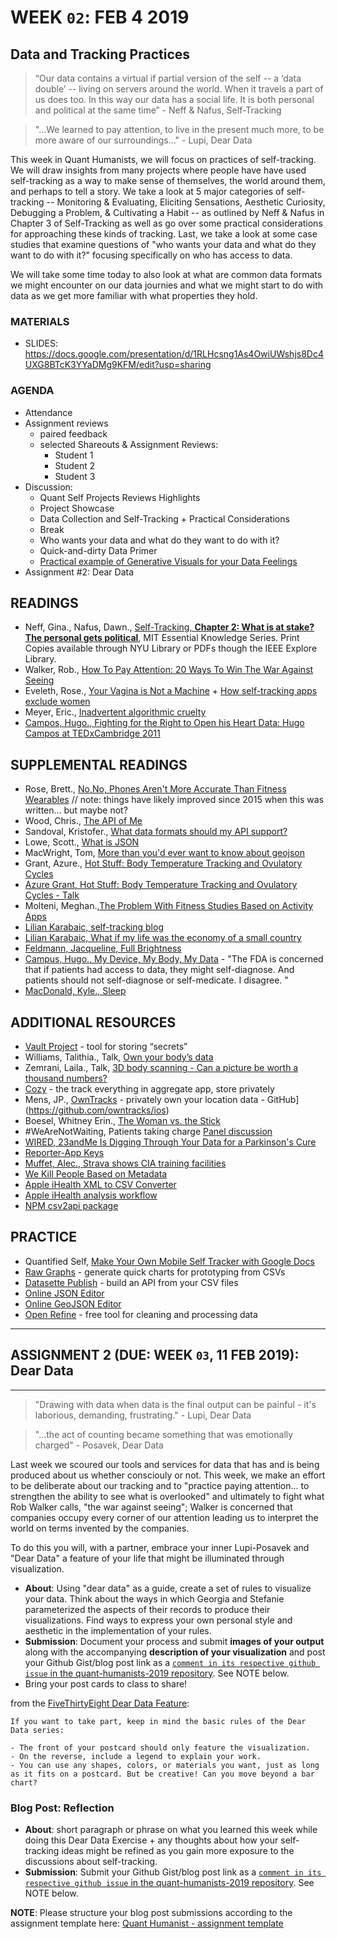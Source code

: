 # WEEK `02`: FEB 4 2019
##  Data and Tracking Practices

> “Our data contains a virtual if partial version of the self  -- a ‘data double’ -- living on servers around the world. When it travels a part of us does too. In this way our data has a social life. It is both personal and political at the same time” - Neff & Nafus, Self-Tracking

> "...We learned to pay attention, to live in the present much more, to be more aware of our surroundings..." - Lupi, Dear Data

This week in Quant Humanists, we will focus on practices of self-tracking. We will draw insights from many projects where people have have used self-tracking as a way to make sense of themselves, the world around them, and perhaps to tell a story. We take a look at 5 major categories of self-tracking -- Monitoring & Evaluating, Eliciting Sensations, Aesthetic Curiosity, Debugging a Problem, & Cultivating a Habit -- as outlined by Neff & Nafus in Chapter 3 of Self-Tracking as well as go over some practical considerations for approaching these kinds of tracking. Last, we take a look at some case studies that examine questions of "who wants your data and what do they want to do with it?" focusing specifically on who has access to data. 

We will take some time today to also look at what are common data formats we might encounter on our data journies and what we might start to do with data as we get more familiar with what properties they hold.

### MATERIALS
- SLIDES: https://docs.google.com/presentation/d/1RLHcsng1As4OwiUWshjs8Dc4UXG8BTcK3YYaDMg9KFM/edit?usp=sharing

### AGENDA

- Attendance
- Assignment reviews
  - paired feedback
  - selected Shareouts & Assignment Reviews:
    + Student 1
    + Student 2
    + Student 3
- Discussion:
  - Quant Self Projects Reviews Highlights
  - Project Showcase
  - Data Collection and Self-Tracking + Practical Considerations
  - Break
  - Who wants your data and what do they want to do with it?
  - Quick-and-dirty Data Primer 
  - [Practical example of Generative Visuals for your Data Feelings](https://editor.p5js.org/joeyklee/sketches/WR8-d8p-N)
- Assignment #2: Dear Data


## READINGS
- Neff, Gina., Nafus, Dawn., [Self-Tracking, **Chapter 2: What is at stake? The personal gets political**](https://ieeexplore-ieee-org.proxy.library.nyu.edu/book/7580017?bknumber=7580017), MIT Essential Knowledge Series. Print Copies available through NYU Library or PDFs though the IEEE Explore Library. 
- Walker, Rob., [How To Pay Attention: 20 Ways To Win The War Against Seeing](https://medium.com/re-form/how-to-pay-attention-4751adb53cb6)
- Eveleth, Rose., [Your Vagina is Not a Machine](http://www.refinery29.com/kgoal-loop-kegels-trackers) + [How self-tracking apps exclude women](https://www.theatlantic.com/technology/archive/2014/12/how-self-tracking-apps-exclude-women/383673/)
- Meyer, Eric., [Inadvertent algorithmic cruelty](https://meyerweb.com/eric/thoughts/2014/12/24/inadvertent-algorithmic-cruelty/)
- [Campos, Hugo., Fighting for the Right to Open his Heart Data: Hugo Campos at TEDxCambridge 2011](https://www.youtube.com/watch?v=oro19-l5M8k)


## SUPPLEMENTAL READINGS
- Rose, Brett., [No,No, Phones Aren't More Accurate Than Fitness Wearables](https://www.wired.com/2015/03/fitness-tracking-test/) // note: things have likely improved since 2015 when this was written... but maybe not?
- Wood, Chris., [The API of Me](https://nordicapis.com/the-api-of-me/)
- Sandoval, Kristofer., [What data formats should my API support?](https://nordicapis.com/what-data-formats-should-my-api-support/)
- Lowe, Scott., [What is JSON](https://blog.scottlowe.org/2013/11/08/a-non-programmers-introduction-to-json/)
- MacWright, Tom, [More than you'd ever want to know about geojson](https://macwright.org/2015/03/23/geojson-second-bite)
- Grant, Azure., [Hot Stuff: Body Temperature Tracking and Ovulatory Cycles](http://quantifiedself.com/2017/04/hot-stuff-body-temperature-tracking-ovulatory-cycles/) 
- [Azure Grant, Hot Stuff: Body Temperature Tracking and Ovulatory Cycles - Talk](https://vimeo.com/groups/quantifiedself/videos/223696336)
- Molteni, Meghan.,[The Problem With Fitness Studies Based on Activity Apps](https://www.wired.com/story/the-problem-with-fitness-studies-based-on-activity-apps/)
- [Lilian Karabaic, self-tracking blog](http://anomalily.net/)
- [Lilian Karabaic, What if my life was the economy of a small country](https://vimeo.com/groups/quantifiedself/videos/227181779)
- [Feldmann, Jacqueline, Full Brightness](https://thenewinquiry.com/full-brightness/) 
- [Campus, Hugo., My Device, My Body, My Data](http://quantifiedself.com/2015/02/my-device-my-body-my-data-hugo-campos/) - "The FDA is concerned that if patients had access to data, they might self-diagnose. And patients should not self-diagnose or self-medicate. I disagree. "
- [MacDonald, Kyle., Sleep](https://medium.com/@kcimc/sleep-and-fatigue-328b05f854a8)

## ADDITIONAL RESOURCES
- [Vault Project](https://www.vaultproject.io/) - tool for storing “secrets”
- Williams, Talithia., Talk, [Own your body’s data](https://www.ted.com/talks/talithia_williams_own_your_body_s_data)
- Zemrani, Laila., Talk, [3D body scanning - Can a picture be worth a thousand numbers?](https://vimeo.com/226861328)
- [Cozy](https://cozy.io/en/) - the track everything in aggregate app, store privately
- Mens, JP., [OwnTracks](http://owntracks.org/) - privately own your location data - GitHub](https://github.com/owntracks/ios)
- Boesel, Whitney Erin., [The Woman vs. the Stick](https://thesocietypages.org/cyborgology/2012/09/20/the-woman-vs-the-stick-mindfulness-at-quantified-self-2012/)
- #WeAreNotWaiting, Patients taking charge [Panel discussion](https://www.youtube.com/watch?v=TFWt4AVHUE8)
- [WIRED, 23andMe Is Digging Through Your Data for a Parkinson's Cure](https://www.wired.com/story/23andme-is-digging-through-your-data-for-a-parkinsons-cure/)
- [Reporter-App Keys](https://gist.github.com/dbreunig/9315705/a85dbb45b323ed39f57720229c5cdd2da166f892)
- [Muffet, Alec., Strava shows CIA training facilities](https://twitter.com/AlecMuffett/status/957615895899238401)
- [We Kill People Based on Metadata](https://www.youtube.com/watch?v=UdQiz0Vavmc)
- [Apple iHealth XML to CSV Converter](http://ericwolter.com/projects/health-export.html)
- [Apple iHealth analysis workflow](http://www.ryanpraski.com/apple-health-data-how-to-export-analyze-visualize-guide/)
- [NPM csv2api package](https://www.npmjs.com/package/node-csv2api)


## PRACTICE
- Quantified Self, [Make Your Own Mobile Self Tracker with Google Docs](http://quantifiedself.com/2009/05/diy-mobile-self-tracker/)
- [Raw Graphs](http://rawgraphs.io/) - generate quick charts for prototyping from CSVs
- [Datasette Publish](https://simonwillison.net/2018/Jan/17/datasette-publish/) - build an API from your CSV files
- [Online JSON Editor](http://jsoneditoronline.org/)
- [Online GeoJSON Editor](http://geojson.io/)
- [Open Refine](http://openrefine.org/) - free tool for cleaning and processing data


***
## ASSIGNMENT 2 (DUE: WEEK `03`, 11 FEB 2019): Dear Data
***

> "Drawing with data when data is the final output can be painful - it's laborious, demanding, frustrating." - Lupi, Dear Data

> "...the act of counting became something that was emotionally charged" - Posavek, Dear Data
> 

Last week we scoured our tools and services for data that has and is being produced about us whether consciouly or not. This week, we make an effort to be deliberate about our tracking and to "practice paying attention... to strengthen the ability to see what is overlooked" and ultimately to fight what Rob Walker calls, "the war against seeing"; Walker is concerned that companies occupy every corner of our attention leading us to interpret the world on terms invented by the companies. 

To do this you will, with a partner, embrace your inner Lupi-Posavek and "Dear Data" a feature of your life that might be illuminated through visualization.

- **About**: Using "dear data" as a guide, create a set of rules to visualize your data. Think about the ways in which Georgia and Stefanie parameterized the aspects of their records to produce their visualizations. Find ways to express your own personal style and aesthetic in the implementation of your rules. 
- **Submission**: Document your process and submit **images of your output** along with the accompanying **description of your visualization** and post your Github Gist/blog post link as a [`comment in its respective github issue` in the quant-humanists-2019 repository](https://github.com/joeyklee/quant-humanists-2019/issues). See NOTE below.
- Bring your post cards to class to share! 

from the [FiveThirtyEight Dear Data Feature](http://fivethirtyeight.com/features/dear-data-and-fivethirtyeight-want-you-to-visualize-your-podcast-habits/):

```
If you want to take part, keep in mind the basic rules of the Dear Data series:

- The front of your postcard should only feature the visualization.
- On the reverse, include a legend to explain your work.
- You can use any shapes, colors, or materials you want, just as long as it fits on a postcard. But be creative! Can you move beyond a bar chart?
```

### Blog Post: Reflection
- **About**: short paragraph or phrase on what you learned this week while doing this Dear Data Exercise + any thoughts about how your self-tracking ideas might be refined as you gain more exposure to the discussions about self-tracking.
- **Submission**: Submit your Github Gist/blog post link as a [`comment in its respective github issue` in the quant-humanists-2019 repository](https://github.com/joeyklee/quant-humanists-2019/issues). See NOTE below.


**NOTE**: Please structure your blog post submissions according to the assignment template here: [Quant Humanist - assignment template](https://github.com/joeyklee/quant-humanists-2019/blob/master/_templates/assignment-submission-template.md)  









